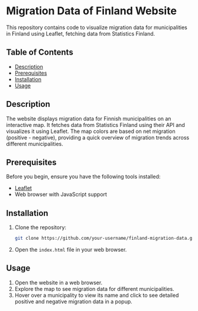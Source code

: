 # Migration Data of Finland Website

This repository contains code to visualize migration data for municipalities in Finland using Leaflet, fetching data from Statistics Finland.

## Table of Contents

- [Description](#description)
- [Prerequisites](#prerequisites)
- [Installation](#installation)
- [Usage](#usage)

## Description

The website displays migration data for Finnish municipalities on an interactive map. It fetches data from Statistics Finland using their API and visualizes it using Leaflet. The map colors are based on net migration (positive - negative), providing a quick overview of migration trends across different municipalities.

## Prerequisites

Before you begin, ensure you have the following tools installed:

- [Leaflet](https://leafletjs.com/)
- Web browser with JavaScript support

## Installation

1. Clone the repository:

   ```bash
   git clone https://github.com/your-username/finland-migration-data.git
   ```

2. Open the `index.html` file in your web browser.

## Usage

1. Open the website in a web browser.
2. Explore the map to see migration data for different municipalities.
3. Hover over a municipality to view its name and click to see detailed positive and negative migration data in a popup.
